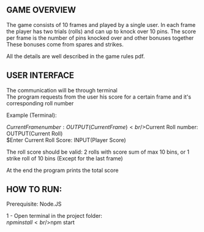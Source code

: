 ## GAME OVERVIEW
The game consists of 10 frames and played by a single user. In each frame the player has two trials (rolls) and can up to knock over 10 pins. The score per frame is the number of pins knocked over and other bonuses together These bonuses come from spares and strikes.

All the details are well described in the game rules pdf.

## USER INTERFACE
The communication will be through terminal <br />The program requests from the user his score for a certain frame and it's corresponding roll number

Example (Terminal):

$Current Frame number: OUTPUT(Current Frame) <br />$Current Roll number: OUTPUT(Current Roll) <br />$Enter Current Roll Score: INPUT(Player Score)

The roll score should be valid: 2 rolls with score sum of max 10 bins, or 1 strike roll of 10 bins (Except for the last frame)

At the end the program prints the total score

## HOW TO RUN:

Prerequisite:  Node.JS

1 - Open terminal in the project folder: <br />$npm install <br />$npm start
